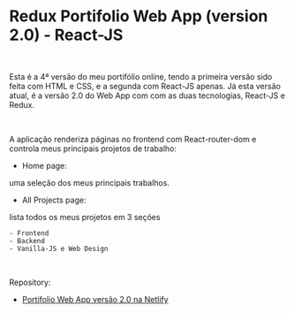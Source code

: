 # Redux Portifolio Web App (version 2.0) - React-JS


<br />

Esta é a 4ª versão do meu portifólio online, tendo a primeira versão sido feita com HTML e CSS, e a segunda com React-JS apenas. Já esta versão atual, é a versão 2.0 do Web App com com as duas tecnologias, React-JS e Redux. 

<br />

A aplicação renderiza páginas no frontend com React-router-dom e controla meus principais projetos de trabalho:

- Home page: 

uma seleção dos meus principais trabalhos.

- All Projects page: 

lista todos os meus projetos em 3 seções
 
	- Frontend
	- Backend 
	- Vanilla-JS e Web Design


<br />

Repository:

- [Portifolio Web App versão 2.0 na Netlify]()




<br />

<br />
<br />


